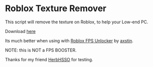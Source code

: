 # Roblox Texture Remover
This script will remove the texture on Roblox, to help your Low-end PC.

Download [here](https://github.com/OhRetro/Roblox-Texture-Remover/releases)

Its much better when using with [Roblox FPS Unlocker](https://github.com/axstin/rbxfpsunlocker/releases) by [axstin](https://github.com/axstin).

NOTE: this is NOT a FPS BOOSTER.

Thanks for my friend [HerbHSSO](https://github.com/HerbHSSO) for testing.
